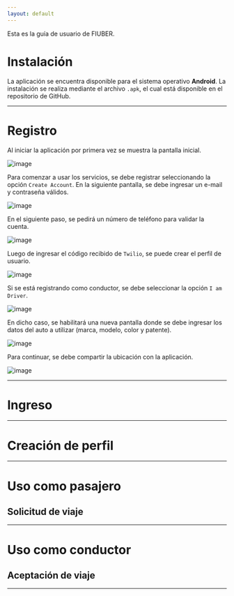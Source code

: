 ```yaml
---
layout: default
---
```


Esta es la guía de usuario de FIUBER.

# Instalación

La aplicación se encuentra disponible para el sistema operativo **Android**.
La instalación se realiza mediante el archivo `.apk`, el cual está disponible
en el repositorio de GitHub.

* * *

# Registro

Al iniciar la aplicación por primera vez se muestra la pantalla inicial.

![image](https://user-images.githubusercontent.com/43656633/205339283-c3cc945d-f8a5-4257-a44a-eca6163d8398.png)

Para comenzar a usar los servicios, se debe registrar seleccionando
la opción `Create Account`. En la siguiente pantalla, se debe ingresar
un e-mail y contraseña válidos.

![image](https://user-images.githubusercontent.com/43656633/205339660-6c90162a-3dd6-4bbe-91e6-7324527fa582.png)

En el siguiente paso, se pedirá un número de teléfono para
validar la cuenta.

![image](https://user-images.githubusercontent.com/43656633/205341038-fcb709d8-166b-4857-9608-3d2e4c10021a.png)

Luego de ingresar el código recibido de `Twilio`, se puede crear el perfil de usuario.

![image](https://user-images.githubusercontent.com/43656633/205341851-db44c982-a0bb-4403-b895-a7486500572e.png)

Si se está registrando como conductor, se debe seleccionar la opción `I am Driver`.

![image](https://user-images.githubusercontent.com/43656633/205341981-b3752bbf-0ef9-4dc3-b2f4-bf09a8238532.png)

En dicho caso, se habilitará una nueva pantalla donde se debe ingresar los datos del auto a
utilizar (marca, modelo, color y patente).

![image](https://user-images.githubusercontent.com/43656633/205342251-678daddb-4a4c-4496-ab52-aa8a6c8f7731.png)

Para continuar, se debe compartir la ubicación con la aplicación.

![image](https://user-images.githubusercontent.com/43656633/205342463-54793bcd-152f-4021-a3f1-7afc6ebd64f3.png)


* * *

# Ingreso

* * *

# Creación de perfil

* * *

# Uso como pasajero

## Solicitud de viaje

* * *

# Uso como conductor

## Aceptación de viaje

* * *
